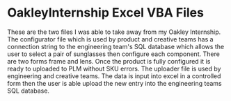 # OakleyInternship Excel VBA Files

These are the two files I was able to take away from my Oakley Internship. The configurator file which is used by product and creative teams has a connection string to the engineering team's SQL database which allows the user to select a pair of sunglasses then configure each component. There are two forms frame and lens. Once the product is fully configured it is ready to uploaded to PLM without SKU errors. The uploader file is used by engineering and creative teams. The data is input into excel in a controlled form then the user is able upload the new entry into the engineering teams SQL database.   
